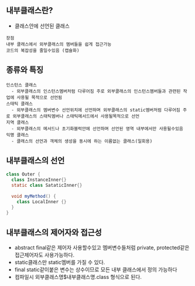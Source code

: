 
## 내부클래스란?
  - 클래스안에 선언된 클래스
  ```
  장점
  내부 클래스에서 외부클래스의 멤버들을 쉽게 접근가능
  코드의 복잡성을 줄일수있음 (캡슐화)
  ```

## 종류와 특징
  ```
  인스턴스 클래스 
    - 외부클래스의 인스턴스멤버처럼 다루어짐 주로 외부클래스의 인스턴스멤버들과 관련된 작업에 사용될 목적으로 선언됨
  스태틱 클래스
    - 외부클래스의 멤버변수 선언위치에 선언하며 외부클래스의 static멤버처럼 다루어짐 주로 외부클래스의 스태틱멤버나 스태틱메서드에서 사용될목적으로 선언
  지역 클래스
    - 외부클래스의 메서드나 초기화블럭안에 선언하며 선언된 영역 내부에서만 사용될수있음
  익명 클래스
    - 클래스의 선언과 객체의 생성을 동시에 하는 이름없는 클래스(일회용)
  ```
  
  
## 내부클래스의 선언
  ```java
  class Outer {
    class InstanceInner{}
    static class SataticInner{}
    
    void myMethod() {
      class LocalInner {}
    }
  }
  ```
  
## 내부클래스의 제어자와 접근성
  - abstract final같은 제어자 사용할수있고 멤버변수들처럼 private, protected같은 접근제어자도 사용가능하다.
  - static클래스만 static멤버를 가질 수 있다.
  - final static같이붙은 변수는 상수이므로 모든 내부 클래스에서 정의 가능하다
  - 컴파일시 외부클래스명$내부클래스명.class 형식으로 된다.
